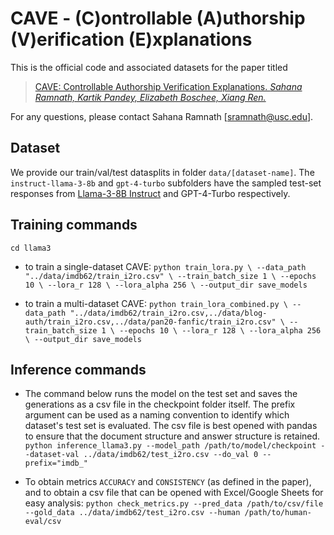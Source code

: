 # CAVE - (C)ontrollable (A)uthorship (V)erification (E)xplanations
This is the official code and associated datasets for the paper titled

>[CAVE: Controllable Authorship Verification Explanations. *Sahana Ramnath, Kartik Pandey, Elizabeth Boschee, Xiang Ren.*](https://arxiv.org/abs/2406.16672)

For any questions, please contact Sahana Ramnath [sramnath@usc.edu].

## Dataset 
We provide our train/val/test datasplits in folder ``data/[dataset-name]``. The ``instruct-llama-3-8b`` and ``gpt-4-turbo`` subfolders have the sampled test-set responses from [Llama-3-8B Instruct](https://huggingface.co/meta-llama/Meta-Llama-3-8B-Instruct) and GPT-4-Turbo respectively. 

## Training commands
``cd llama3``
* to train a single-dataset CAVE:
``python train_lora.py \
--data_path "../data/imdb62/train_i2ro.csv" \
--train_batch_size 1 \
--epochs 10 \
--lora_r 128 \
--lora_alpha 256 \
--output_dir save_models`` 

* to train a multi-dataset CAVE:
``python train_lora_combined.py \
--data_path "../data/imdb62/train_i2ro.csv,../data/blog-auth/train_i2ro.csv,../data/pan20-fanfic/train_i2ro.csv" \
--train_batch_size 1 \
--epochs 10 \
--lora_r 128 \
--lora_alpha 256 \
--output_dir save_models`` 

## Inference commands
* The command below runs the model on the test set and saves the generations as a csv file in the checkpoint folder itself. The prefix argument can be used as a naming convention to identify which dataset's test set is evaluated. The csv file is best opened with pandas to ensure that the document structure and answer structure is retained. 
``python inference_llama3.py --model_path /path/to/model/checkpoint --dataset-val ../data/imdb62/test_i2ro.csv --do_val 0 --prefix="imdb_"``

* To obtain metrics ``ACCURACY`` and ``CONSISTENCY`` (as defined in the paper), and to obtain a csv file that can be opened with Excel/Google Sheets for easy analysis:
``python check_metrics.py --pred_data /path/to/csv/file --gold_data ../data/imdb62/test_i2ro.csv --human /path/to/human-eval/csv``

